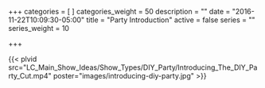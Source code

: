 +++
categories = [
]
categories_weight = 50
description = ""
date = "2016-11-22T10:09:30-05:00"
title = "Party Introduction"
active = false
series = ""
series_weight = 10

+++

{{< plvid src="LC_Main_Show_Ideas/Show_Types/DIY_Party/Introducing_The_DIY_Party_Cut.mp4" poster="images/introducing-diy-party.jpg" >}}
